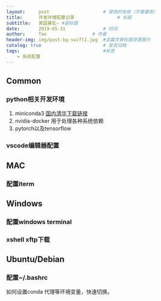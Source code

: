 ```yaml
---
layout:     post   				    # 使用的布局（不需要改）
title:      开发环境配置记录 				# 标题 
subtitle:   美国暴乱~ #副标题
date:       2019-05-31 				# 时间
author:     Tao					# 作者
header-img: img/post-bg-swift1.jpg 	#这篇文章标题背景图片
catalog: true 						# 是否归档
tags:								#标签
    - 系统配置
---
```


## Common

### python相关开发环境
1. miniconda3 [国内清华下载链接](https://mirror.tuna.tsinghua.edu.cn/help/anaconda/)
2. nvidia-docker 用于处理各种系统依赖
3. pytorch以及tensorflow

### vscode编辑器配置 ###

## MAC
### 配置iterm ###

## Windows
### 配置windows terminal ###
### xshell xftp下载 ##

## Ubuntu/Debian
### 配置~/.bashrc ###
如何设置conda 代理等环境变量，快速切换。

